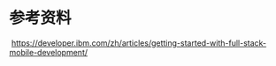 # 参考资料



​	https://developer.ibm.com/zh/articles/getting-started-with-full-stack-mobile-development/

